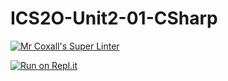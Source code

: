 # ICS2O-Unit2-01-CSharp

[![Mr Coxall's Super Linter](https://github.com/Allen-Li-hub/ICS2O-Unit2-01-CSharp//workflows/Mr%20Coxall's%20Super%20Linter/badge.svg)](https://github.com/Allen-Li-hub/ICS2O-Unit2-01-CSharp//actions/)

[![Run on Repl.it](https://repl.it/badge/github/Allen-Li-hub/ICS2O-Unit2-01-CSharp/)](https://repl.it/github/Allen-Li-hub/ICS2O-Unit2-01-CSharp/)
